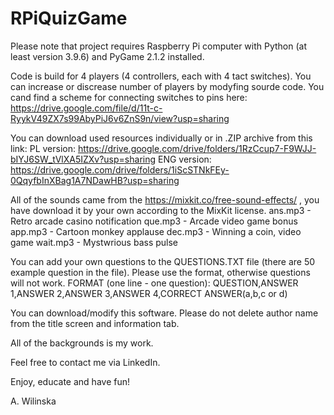 # RPiQuizGame

Please note that project requires Raspberry Pi computer with Python (at least version 3.9.6) and PyGame 2.1.2 installed. 

Code is build for 4 players (4 controllers, each with 4 tact switches). You can increase or discrease number of players by modyfing sourde code. 
You cand find a scheme for connecting switches to pins here: 
https://drive.google.com/file/d/11t-c-RyykV49ZX7s99AbyPiJ6v6ZnS9n/view?usp=sharing

You can download used resources individually or in .ZIP archive from this link:
PL version: https://drive.google.com/drive/folders/1RzCcup7-F9WJJ-bIYJ6SW_tVlXA5IZXv?usp=sharing
ENG version: https://drive.google.com/drive/folders/1iScSTNkFEy-0QqyfbInXBag1A7NDawHB?usp=sharing

All of the sounds came from the https://mixkit.co/free-sound-effects/ , you have download it by your own according to the MixKit license.
ans.mp3 - Retro arcade casino notification
que.mp3 - Arcade video game bonus
app.mp3 - Cartoon monkey applause
dec.mp3 - Winning a coin, video game
wait.mp3 - Mystwrious bass pulse

You can add your own questions to the QUESTIONS.TXT file (there are 50 example question in the file). Please use the format, otherwise questions will not work. 
FORMAT (one line - one question): QUESTION,ANSWER 1,ANSWER 2,ANSWER 3,ANSWER 4,CORRECT ANSWER(a,b,c or d)

You can download/modify this software. Please do not delete author name from the title screen and information tab. 

All of the backgrounds is my work. 

Feel free to contact me via LinkedIn.

Enjoy, educate and have fun!

A. Wilinska
